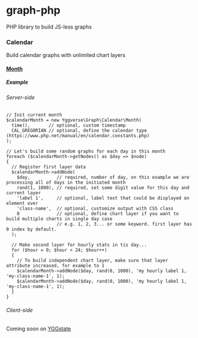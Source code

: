 # graph-php
PHP library to build JS-less graphs

### Calendar

Build calendar graphs with unlimited chart layers

#### [Month](https://github.com/YGGverse/graph-php/blob/main/src/Calendar/Month.php)

##### Example


###### Server-side

```
// Init current month
$calendarMonth = new Yggverse\Graph\Calendar\Month(
  time(),       // optional, custom timestamp
  CAL_GREGORIAN // optional, define the calendar type (https://www.php.net/manual/en/calendar.constants.php)
);

// Let's build some random graphs for each day in this month
foreach ($calendarMonth->getNodes() as $day => $node)
{
  // Register first layer data
  $calendarMonth->addNode(
    $day,          // required, number of day, on this example we are processing all of days in the initiated month
    rand(1, 1000), // required, set some digit value for this day and current layer
    'label 1',     // optional, label text that could be displayed on element over
    'class-name',  // optional, customize output with CSS class
    0              // optional, define chart layer if you want to build multiple charts in single day case
                   // e.g. 1, 2, 3... or some keyword. first layer has 0 index by default.
  );

  // Make second layer for hourly stats in tis day...
  for ($hour = 0; $hour < 24; $hour++)
  {
    // To build independent chart layer, make sure that layer attribute increased, for example to 1
    $calendarMonth->addNode($day, rand(0, 1000), 'my hourly label 1, 'my-class-name-1', 1);
    $calendarMonth->addNode($day, rand(0, 1000), 'my hourly label 1, 'my-class-name-1', 1);
  }
}
```

###### Client-side

Coming soon on [YGGstate](https://github.com/YGGverse/YGGstate)